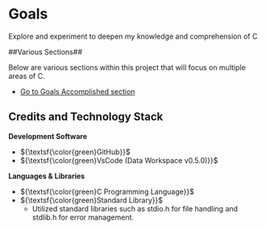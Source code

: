 # Goals
Explore and experiment to deepen my knowledge and comprehension of C


##Various Sections##

Below are various sections within this project that will focus on multiple areas of C.
- [Go to Goals Accomplished section](#goals-accomplished)


## Credits and Technology Stack
**Development Software**
- ${\textsf{\color{green}GitHub}}$
- ${\textsf{\color{green}VsCode (Data Workspace v0.5.0)}}$

**Languages & Libraries**
 - ${\textsf{\color{green}C Programming Language}}$
 - ${\textsf{\color{green}Standard Library}}$
    - Utilized standard libraries such as stdio.h for file handling and stdlib.h for error management.


